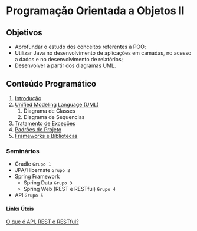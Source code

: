 # Programação Orientada a Objetos II

## Objetivos

+ Aprofundar o estudo dos conceitos referentes à POO;
+ Utilizar Java no desenvolvimento de aplicações em camadas, no acesso a dados e no desenvolvimento de relatórios;
+ Desenvolver a partir dos diagramas UML. 

## Conteúdo Programático

1. [Introdução](https://docs.google.com/presentation/d/1BMcPRjCDabpRqzP5OqMKSNjS2AQzif9AsX14OOhBxpA/edit?usp=sharing)
1. [Unified Modeling Language (UML)](https://docs.google.com/presentation/d/1X8R9UT2Ph8NZMqnWV5R5up5prXReXvKvoaDHazYgriA/edit?usp=sharing)
    1. Diagrama de Classes
    1. Diagrama de Sequencias
1. [Tratamento de Exceções](https://drive.google.com/open?id=1Ogwy_vCQZQgMLZ-LDYZLXbRDN3an3_Z3gWg6J90Hlss)
1. [Padrões de Projeto](https://docs.google.com/presentation/d/1OwGrJ9WbFkZ5xymjt-3UsyyI7OYfVHoLYxII9JpFl7k/edit?usp=sharing)
1. [Frameworks e Bibliotecas](https://docs.google.com/presentation/d/1R8Mi7QUB3ZFghhAdQu1kfrXsjPaWnDhTCVEDu216K6M/edit?usp=sharing)

### Seminários

+ Gradle `Grupo 1`
+ JPA/Hibernate `Grupo 2`
+ Spring Framework
    + Spring Data `Grupo 3`
    + Spring Web (REST e RESTful) `Grupo 4`
+ API `Grupo 5`

#### Links Úteis

[O que é API, REST e RESTful?](https://youtu.be/ghTrp1x_1As)
